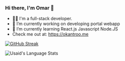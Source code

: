 ### Hi there, I'm Omar 👋


- 👨‍💻 I'm a full-stack developer. 
- 🔭 I’m currently working on developing portal webapp
- 🌱 I’m currently learning React.js Javascript Node.JS
- Check me out at: https://okantroo.me

[![GitHub Streak](https://streak-stats.demolab.com?user=usaidpeerzada&theme=midnight-purple&hide_border=true)](https://git.io/streak-stats)

<img align="center" src="https://github-readme-stats.vercel.app/api/top-langs/?username=metheok&count_private=true&theme=nightowl&hide_border=true" alt="Usaid's Language Stats">

